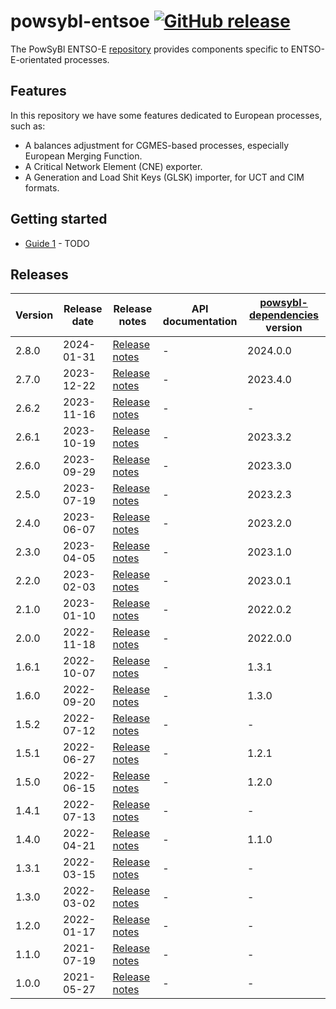 # powsybl-entsoe [![GitHub release](https://img.shields.io/github/release/powsybl/powsybl-entsoe.svg?sort=semver)](https://github.com/powsybl/powsybl-entsoe/releases/)
The PowSyBl ENTSO-E [repository](https://github.com/powsybl/powsybl-entsoe) provides components specific to ENTSO-E-orientated processes.

## Features  

In this repository we have some features dedicated to European processes, such as:
- A balances adjustment for CGMES-based processes, especially European Merging Function.
- A Critical Network Element (CNE) exporter.
- A Generation and Load Shit Keys (GLSK) importer, for UCT and CIM formats.

## Getting started

- [Guide 1]() - TODO

## Releases

| Version | Release date | Release notes                                                                  | API documentation | [powsybl-dependencies](https://github.com/powsybl/powsybl-dependencies) version |
|---------|--------------|--------------------------------------------------------------------------------|-------------------|---------------------------------------------------------------------------------|
| 2.8.0   | 2024-01-31   | [Release notes](https://github.com/powsybl/powsybl-entsoe/releases/tag/v2.8.0) | -                 | 2024.0.0                                                                        |
| 2.7.0   | 2023-12-22   | [Release notes](https://github.com/powsybl/powsybl-entsoe/releases/tag/v2.7.0) | -                 | 2023.4.0                                                                        |
| 2.6.2   | 2023-11-16   | [Release notes](https://github.com/powsybl/powsybl-entsoe/releases/tag/v2.6.2) | -                 | -                                                                               |
| 2.6.1   | 2023-10-19   | [Release notes](https://github.com/powsybl/powsybl-entsoe/releases/tag/v2.6.1) | -                 | 2023.3.2                                                                        |
| 2.6.0   | 2023-09-29   | [Release notes](https://github.com/powsybl/powsybl-entsoe/releases/tag/v2.6.0) | -                 | 2023.3.0                                                                        |
| 2.5.0   | 2023-07-19   | [Release notes](https://github.com/powsybl/powsybl-entsoe/releases/tag/v2.5.0) | -                 | 2023.2.3                                                                        |
| 2.4.0   | 2023-06-07   | [Release notes](https://github.com/powsybl/powsybl-entsoe/releases/tag/v2.4.0) | -                 | 2023.2.0                                                                        |
| 2.3.0   | 2023-04-05   | [Release notes](https://github.com/powsybl/powsybl-entsoe/releases/tag/v2.3.0) | -                 | 2023.1.0                                                                        |
| 2.2.0   | 2023-02-03   | [Release notes](https://github.com/powsybl/powsybl-entsoe/releases/tag/v2.2.0) | -                 | 2023.0.1                                                                        |
| 2.1.0   | 2023-01-10   | [Release notes](https://github.com/powsybl/powsybl-entsoe/releases/tag/v2.1.0) | -                 | 2022.0.2                                                                        |
| 2.0.0   | 2022-11-18   | [Release notes](https://github.com/powsybl/powsybl-entsoe/releases/tag/v2.0.0) | -                 | 2022.0.0                                                                        |
| 1.6.1   | 2022-10-07   | [Release notes](https://github.com/powsybl/powsybl-entsoe/releases/tag/v1.6.1) | -                 | 1.3.1                                                                           |
| 1.6.0   | 2022-09-20   | [Release notes](https://github.com/powsybl/powsybl-entsoe/releases/tag/v1.6.0) | -                 | 1.3.0                                                                           |
| 1.5.2   | 2022-07-12   | [Release notes](https://github.com/powsybl/powsybl-entsoe/releases/tag/v1.5.2) | -                 | -                                                                               |
| 1.5.1   | 2022-06-27   | [Release notes](https://github.com/powsybl/powsybl-entsoe/releases/tag/v1.5.1) | -                 | 1.2.1                                                                           |
| 1.5.0   | 2022-06-15   | [Release notes](https://github.com/powsybl/powsybl-entsoe/releases/tag/v1.5.0) | -                 | 1.2.0                                                                           |
| 1.4.1   | 2022-07-13   | [Release notes](https://github.com/powsybl/powsybl-entsoe/releases/tag/v1.4.1) | -                 | -                                                                               |
| 1.4.0   | 2022-04-21   | [Release notes](https://github.com/powsybl/powsybl-entsoe/releases/tag/v1.4.0) | -                 | 1.1.0                                                                           |
| 1.3.1   | 2022-03-15   | [Release notes](https://github.com/powsybl/powsybl-entsoe/releases/tag/v1.3.1) | -                 | -                                                                               |
| 1.3.0   | 2022-03-02   | [Release notes](https://github.com/powsybl/powsybl-entsoe/releases/tag/v1.3.0) | -                 | -                                                                               |
| 1.2.0   | 2022-01-17   | [Release notes](https://github.com/powsybl/powsybl-entsoe/releases/tag/v1.2.0) | -                 | -                                                                               |
| 1.1.0   | 2021-07-19   | [Release notes](https://github.com/powsybl/powsybl-entsoe/releases/tag/v1.1.0) | -                 | -                                                                               |
| 1.0.0   | 2021-05-27   | [Release notes](https://github.com/powsybl/powsybl-entsoe/releases/tag/v1.0.0) | -                 | -                                                                               |
